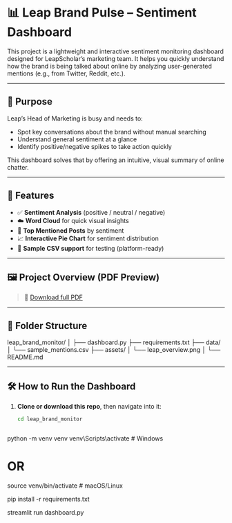 # 📊 Leap Brand Pulse – Sentiment Dashboard

This project is a lightweight and interactive sentiment monitoring dashboard designed for LeapScholar’s marketing team. It helps you quickly understand how the brand is being talked about online by analyzing user-generated mentions (e.g., from Twitter, Reddit, etc.).

---

## 🚀 Purpose

Leap’s Head of Marketing is busy and needs to:
- Spot key conversations about the brand without manual searching
- Understand general sentiment at a glance
- Identify positive/negative spikes to take action quickly

This dashboard solves that by offering an intuitive, visual summary of online chatter.

---

## 🧠 Features

- ✅ **Sentiment Analysis** (positive / neutral / negative)
- ☁️ **Word Cloud** for quick visual insights
- 🧵 **Top Mentioned Posts** by sentiment
- 📈 **Interactive Pie Chart** for sentiment distribution
- 📄 **Sample CSV support** for testing (platform-ready)

---

## 🖼️ Project Overview (PDF Preview)



> 🔗 [Download full PDF](./leap.pdf)

---

## 📁 Folder Structure

leap_brand_monitor/
│
├── dashboard.py
├── requirements.txt
├── data/
│ └── sample_mentions.csv
├── assets/
│ └── leap_overview.png
│
└── README.md

---

## 🛠️ How to Run the Dashboard

1. **Clone or download this repo**, then navigate into it:
   ```bash
   cd leap_brand_monitor



python -m venv venv
venv\Scripts\activate  # Windows
# OR
source venv/bin/activate  # macOS/Linux


pip install -r requirements.txt


streamlit run dashboard.py
